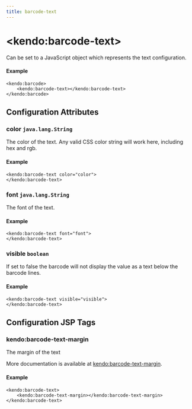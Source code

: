 ```yaml
---
title: barcode-text
---
```


# \<kendo:barcode-text\>

Can be set to a JavaScript object which represents the text configuration.

#### Example
    <kendo:barcode>
        <kendo:barcode-text></kendo:barcode-text>
    </kendo:barcode>

## Configuration Attributes

### color `java.lang.String`

The color of the text. Any valid CSS color string will work here, including hex and rgb.

#### Example
    <kendo:barcode-text color="color">
    </kendo:barcode-text>

### font `java.lang.String`

The font of the text.

#### Example
    <kendo:barcode-text font="font">
    </kendo:barcode-text>

### visible `boolean`

If set to false the barcode will not display the value as a text below the barcode lines.

#### Example
    <kendo:barcode-text visible="visible">
    </kendo:barcode-text>


##  Configuration JSP Tags

### kendo:barcode-text-margin

The margin of the text

More documentation is available at [kendo:barcode-text-margin](/api/wrappers/jsp/barcode/text-margin).

#### Example

    <kendo:barcode-text>
        <kendo:barcode-text-margin></kendo:barcode-text-margin>
    </kendo:barcode-text>


